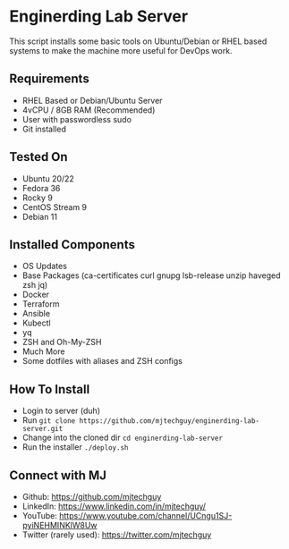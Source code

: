# Enginerding Lab Server

This script installs some basic tools on Ubuntu/Debian or RHEL based systems to make the machine more useful for DevOps work.

## Requirements
- RHEL Based or Debian/Ubuntu Server
- 4vCPU / 8GB RAM (Recommended)
- User with passwordless sudo
- Git installed

## Tested On
- Ubuntu 20/22
- Fedora 36
- Rocky 9
- CentOS Stream 9
- Debian 11

## Installed Components
- OS Updates
- Base Packages (ca-certificates curl gnupg lsb-release unzip haveged zsh jq)
- Docker
- Terraform
- Ansible
- Kubectl
- yq
- ZSH and Oh-My-ZSH
- Much More
- Some dotfiles with aliases and ZSH configs

## How To Install

- Login to server (duh)
- Run `git clone https://github.com/mjtechguy/enginerding-lab-server.git`
- Change into the cloned dir `cd enginerding-lab-server`
- Run the installer `./deploy.sh`

## Connect with MJ

- Github: https://github.com/mjtechguy
- LinkedIn: https://www.linkedin.com/in/mjtechguy/
- YouTube: https://www.youtube.com/channel/UCngu1SJ-pyiNEHMINKlW8Uw
- Twitter (rarely used): https://twitter.com/mjtechguy

